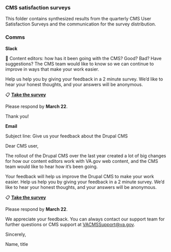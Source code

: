 ### CMS satisfaction surveys

This folder contains synthesized results from the quarterly CMS User Satisfaction Surveys and the communication for the survey distribution.

### Comms

**Slack**

:mega: Content editors: how has it been going with the CMS? Good? Bad? Have suggestions? The CMS team would like to know so we can continue to improve in ways that make your work easier.

Help us help you by giving your feedback in a 2 minute survey. We’d like to hear your honest thoughts, and your answers will be anonymous.

:clipboard: **[Take the survey](https://www.surveymonkey.com/r/LV9RX5V)**

Please respond by **March 22**.

Thank you!



**Email**

Subject line: Give us your feedback about the Drupal CMS 

Dear CMS user,

The rollout of the Drupal CMS over the last year created a lot of big changes for how our content editors work with VA.gov web content, and the CMS team would like to hear how it’s been going. 

Your feedback will help us improve the Drupal CMS to make your work easier. Help us help you by giving your feedback in a 2 minute survey. We’d like to hear your honest thoughts, and your answers will be anonymous.

:clipboard: **[Take the survey](https://www.surveymonkey.com/r/LV9RX5V)**

Please respond by **March 22**.

We appreciate your feedback. You can always contact our support team for further questions or CMS support at VACMSSupport@va.gov.

Sincerely,

Name,
title
